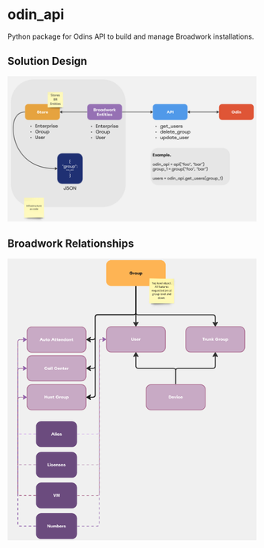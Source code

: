 # odin_api
Python package for Odins API to build and manage Broadwork installations.

## Solution Design
![Solution Design](./data/media/solution_design.png "Solution Design")

## Broadwork Relationships
![Broadwork Relationships](./data/media/broadworks_entities_relationship.png "Broadwork Relationships")